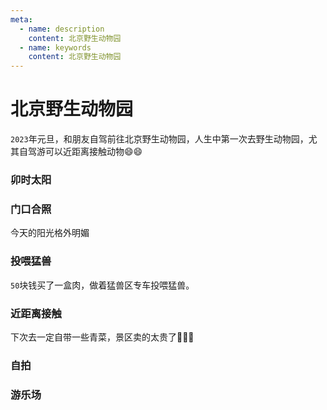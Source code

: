 ```yaml
---
meta:
  - name: description
    content: 北京野生动物园
  - name: keywords
    content: 北京野生动物园
---
```

# 北京野生动物园

`2023`年元旦，和朋友自驾前往北京野生动物园，人生中第一次去野生动物园，尤其自驾游可以近距离接触动物😄😄

### 卯时太阳

<ImgView title="北京野生动物园" url="https://z.wiki/autoupload/20230102/MfX8.3024X4032-IMG_1885%202.JPG" />

### 门口合照

今天的阳光格外明媚

<ImgView title="北京野生动物园" url="https://z.wiki/autoupload/20230102/hG2v.3072X4096-IMG_2195.JPG" />

### 投喂猛兽

`50`块钱买了一盒肉，做着猛兽区专车投喂猛兽。

<ImgView title="北京野生动物园" url="https://z.wiki/autoupload/20230102/KjtO.4032X3024-IMG_2183.JPG" />

<ImgView title="北京野生动物园" url="https://z.wiki/autoupload/20230102/JNW4.3024X4032-IMG_2202%202.JPG" />

<ImgView title="北京野生动物园" url="https://z.wiki/autoupload/20230102/9Nu4.3024X4032-IMG_2137%202.JPG" />

<ImgView title="北京野生动物园" url="https://z.wiki/autoupload/20230102/LcTD.3024X4032-IMG_2165%202.JPG" />

### 近距离接触

下次去一定自带一些青菜，景区卖的太贵了🤦🤦🤦

<ImgView title="北京野生动物园" url="https://z.wiki/autoupload/20230102/LQoa.3646X3008-IMG_2179.jpg" />

<ImgView title="北京野生动物园" url="https://z.wiki/autoupload/20230102/kZi9.2777X3471-IMG_2175%202.jpg" />

<ImgView title="北京野生动物园" url="https://z.wiki/autoupload/20230102/IJgn.3024X4032-IMG_2176%202.JPG" />

<ImgView title="北京野生动物园" url="https://z.wiki/autoupload/20230102/kC6M.3024X4032-IMG_2182.JPG" />

<ImgView title="北京野生动物园" url="https://z.wiki/autoupload/20230102/HDKu.3024X4032-IMG_2196%202.JPG" />

<ImgView title="北京野生动物园" url="https://z.wiki/autoupload/20230102/jJmE.4032X3024-IMG_2197%202.JPG" />

<ImgView title="北京野生动物园" url="https://z.wiki/autoupload/20230102/yTHE.4032X3024-IMG_2207.JPG" />

<ImgView title="北京野生动物园" url="https://z.wiki/autoupload/20230102/wnYF.4032X3024-IMG_2211%202.JPG" />

<ImgView title="北京野生动物园" url="https://z.wiki/autoupload/20230102/qimJ.3024X4032-IMG_1920.JPG" />

<ImgView title="北京野生动物园" url="https://z.wiki/autoupload/20230102/tkb1.3024X4032-IMG_1944%202.JPG" />

<ImgView title="北京野生动物园" url="https://z.wiki/autoupload/20230102/7bsp.3024X4032-IMG_1928%202.JPG" />

<ImgView title="北京野生动物园" url="https://z.wiki/autoupload/20230102/DakS.3024X4032-IMG_2208%202.JPG" />

<ImgView title="北京野生动物园" url="https://z.wiki/autoupload/20230102/E7Se.3024X4032-IMG_2099%202.JPG" />

<ImgView title="北京野生动物园" url="https://z.wiki/autoupload/20230102/f8qg.3024X4032-IMG_1964%202.JPG" />

<ImgView title="北京野生动物园" url="https://z.wiki/autoupload/20230102/e05U.3024X4032-IMG_2167%202.JPG" />

<ImgView title="北京野生动物园" url="https://z.wiki/autoupload/20230102/iSTG.3024X4032-IMG_1947%202.JPG" />

<ImgView title="北京野生动物园" url="https://z.wiki/autoupload/20230102/TxpO.IMG_2200.HEIC.jpg" />

### 自拍

<ImgView title="北京野生动物园" url="https://z.wiki/autoupload/20230102/d87K.2880X2880-IMG_2198%202.JPG" />

<ImgView title="北京野生动物园" url="https://z.wiki/autoupload/20230102/ik7f.2784X3712-IMG_2201%202.JPG" />

### 游乐场

<ImgView title="北京野生动物园" url="https://z.wiki/autoupload/20230102/h4Xo.4032X3024-IMG_2188.JPG" />

